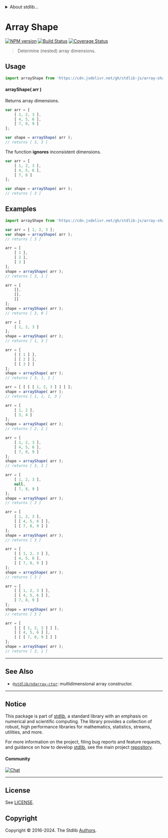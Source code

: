 <!--

@license Apache-2.0

Copyright (c) 2018 The Stdlib Authors.

Licensed under the Apache License, Version 2.0 (the "License");
you may not use this file except in compliance with the License.
You may obtain a copy of the License at

   http://www.apache.org/licenses/LICENSE-2.0

Unless required by applicable law or agreed to in writing, software
distributed under the License is distributed on an "AS IS" BASIS,
WITHOUT WARRANTIES OR CONDITIONS OF ANY KIND, either express or implied.
See the License for the specific language governing permissions and
limitations under the License.

-->


<details>
  <summary>
    About stdlib...
  </summary>
  <p>We believe in a future in which the web is a preferred environment for numerical computation. To help realize this future, we've built stdlib. stdlib is a standard library, with an emphasis on numerical and scientific computation, written in JavaScript (and C) for execution in browsers and in Node.js.</p>
  <p>The library is fully decomposable, being architected in such a way that you can swap out and mix and match APIs and functionality to cater to your exact preferences and use cases.</p>
  <p>When you use stdlib, you can be absolutely certain that you are using the most thorough, rigorous, well-written, studied, documented, tested, measured, and high-quality code out there.</p>
  <p>To join us in bringing numerical computing to the web, get started by checking us out on <a href="https://github.com/stdlib-js/stdlib">GitHub</a>, and please consider <a href="https://opencollective.com/stdlib">financially supporting stdlib</a>. We greatly appreciate your continued support!</p>
</details>

# Array Shape

[![NPM version][npm-image]][npm-url] [![Build Status][test-image]][test-url] [![Coverage Status][coverage-image]][coverage-url] <!-- [![dependencies][dependencies-image]][dependencies-url] -->

> Determine (nested) array dimensions.

<!-- Section to include introductory text. Make sure to keep an empty line after the intro `section` element and another before the `/section` close. -->

<section class="intro">

</section>

<!-- /.intro -->

<!-- Package usage documentation. -->



<section class="usage">

## Usage

```javascript
import arrayShape from 'https://cdn.jsdelivr.net/gh/stdlib-js/array-shape@deno/mod.js';
```

#### arrayShape( arr )

Returns array dimensions.

```javascript
var arr = [
    [ 1, 2, 3 ],
    [ 4, 5, 6 ],
    [ 7, 8, 9 ]
];

var shape = arrayShape( arr );
// returns [ 3, 3 ]
```

The function **ignores** inconsistent dimensions.

```javascript
var arr = [
    [ 1, 2, 3 ],
    [ 4, 5, 6 ],
    [ 7, 8 ]
];

var shape = arrayShape( arr );
// returns [ 3 ]
```

</section>

<!-- /.usage -->

<!-- Package usage notes. Make sure to keep an empty line after the `section` element and another before the `/section` close. -->

<section class="notes">

</section>

<!-- /.notes -->

<!-- Package usage examples. -->

<section class="examples">

## Examples

<!-- eslint no-undef: "error" -->

```javascript
import arrayShape from 'https://cdn.jsdelivr.net/gh/stdlib-js/array-shape@deno/mod.js';

var arr = [ 1, 2, 3 ];
var shape = arrayShape( arr );
// returns [ 3 ]

arr = [
    [ 1 ],
    [ 2 ],
    [ 3 ]
];
shape = arrayShape( arr );
// returns [ 3, 1 ]

arr = [
    [],
    [],
    []
];
shape = arrayShape( arr );
// returns [ 3, 0 ]

arr = [
    [ 1, 2, 3 ]
];
shape = arrayShape( arr );
// returns [ 1, 3 ]

arr = [
    [ [ 1 ] ],
    [ [ 2 ] ],
    [ [ 3 ] ]
];
shape = arrayShape( arr );
// returns [ 3, 1, 1 ]

arr = [ [ [ [ 1, 2, 3 ] ] ] ];
shape = arrayShape( arr );
// returns [ 1, 1, 1, 3 ]

arr = [
    [ 1, 2 ],
    [ 3, 4 ]
];
shape = arrayShape( arr );
// returns [ 2, 2 ]

arr = [
    [ 1, 2, 3 ],
    [ 4, 5, 6 ],
    [ 7, 8, 9 ]
];
shape = arrayShape( arr );
// returns [ 3, 3 ]

arr = [
    [ 1, 2, 3 ],
    null,
    [ 7, 8, 9 ]
];
shape = arrayShape( arr );
// returns [ 3 ]

arr = [
    [ 1, 2, 3 ],
    [ [ 4, 5, 6 ] ],
    [ [ 7, 8, 9 ] ]
];
shape = arrayShape( arr );
// returns [ 3 ]

arr = [
    [ [ 1, 2, 3 ] ],
    [ 4, 5, 6 ],
    [ [ 7, 8, 9 ] ]
];
shape = arrayShape( arr );
// returns [ 3 ]

arr = [
    [ [ 1, 2, 3 ] ],
    [ [ 4, 5, 6 ] ],
    [ 7, 8, 9 ]
];
shape = arrayShape( arr );
// returns [ 3 ]

arr = [
    [ [ [ 1, 2, 3 ] ] ],
    [ [ 4, 5, 6 ] ],
    [ [ [ 7, 8, 9 ] ] ]
];
shape = arrayShape( arr );
// returns [ 3, 1 ]
```

</section>

<!-- /.examples -->

<!-- Section to include cited references. If references are included, add a horizontal rule *before* the section. Make sure to keep an empty line after the `section` element and another before the `/section` close. -->

<section class="references">

</section>

<!-- /.references -->

<!-- Section for related `stdlib` packages. Do not manually edit this section, as it is automatically populated. -->

<section class="related">

* * *

## See Also

-   <span class="package-name">[`@stdlib/ndarray-ctor`][@stdlib/ndarray/ctor]</span><span class="delimiter">: </span><span class="description">multidimensional array constructor.</span>

</section>

<!-- /.related -->

<!-- Section for all links. Make sure to keep an empty line after the `section` element and another before the `/section` close. -->


<section class="main-repo" >

* * *

## Notice

This package is part of [stdlib][stdlib], a standard library with an emphasis on numerical and scientific computing. The library provides a collection of robust, high performance libraries for mathematics, statistics, streams, utilities, and more.

For more information on the project, filing bug reports and feature requests, and guidance on how to develop [stdlib][stdlib], see the main project [repository][stdlib].

#### Community

[![Chat][chat-image]][chat-url]

---

## License

See [LICENSE][stdlib-license].


## Copyright

Copyright &copy; 2016-2024. The Stdlib [Authors][stdlib-authors].

</section>

<!-- /.stdlib -->

<!-- Section for all links. Make sure to keep an empty line after the `section` element and another before the `/section` close. -->

<section class="links">

[npm-image]: http://img.shields.io/npm/v/@stdlib/array-shape.svg
[npm-url]: https://npmjs.org/package/@stdlib/array-shape

[test-image]: https://github.com/stdlib-js/array-shape/actions/workflows/test.yml/badge.svg?branch=v0.2.1
[test-url]: https://github.com/stdlib-js/array-shape/actions/workflows/test.yml?query=branch:v0.2.1

[coverage-image]: https://img.shields.io/codecov/c/github/stdlib-js/array-shape/main.svg
[coverage-url]: https://codecov.io/github/stdlib-js/array-shape?branch=main

<!--

[dependencies-image]: https://img.shields.io/david/stdlib-js/array-shape.svg
[dependencies-url]: https://david-dm.org/stdlib-js/array-shape/main

-->

[chat-image]: https://img.shields.io/gitter/room/stdlib-js/stdlib.svg
[chat-url]: https://app.gitter.im/#/room/#stdlib-js_stdlib:gitter.im

[stdlib]: https://github.com/stdlib-js/stdlib

[stdlib-authors]: https://github.com/stdlib-js/stdlib/graphs/contributors

[umd]: https://github.com/umdjs/umd
[es-module]: https://developer.mozilla.org/en-US/docs/Web/JavaScript/Guide/Modules

[deno-url]: https://github.com/stdlib-js/array-shape/tree/deno
[deno-readme]: https://github.com/stdlib-js/array-shape/blob/deno/README.md
[umd-url]: https://github.com/stdlib-js/array-shape/tree/umd
[umd-readme]: https://github.com/stdlib-js/array-shape/blob/umd/README.md
[esm-url]: https://github.com/stdlib-js/array-shape/tree/esm
[esm-readme]: https://github.com/stdlib-js/array-shape/blob/esm/README.md
[branches-url]: https://github.com/stdlib-js/array-shape/blob/main/branches.md

[stdlib-license]: https://raw.githubusercontent.com/stdlib-js/array-shape/main/LICENSE

<!-- <related-links> -->

[@stdlib/ndarray/ctor]: https://github.com/stdlib-js/ndarray-ctor/tree/deno

<!-- </related-links> -->

</section>

<!-- /.links -->
